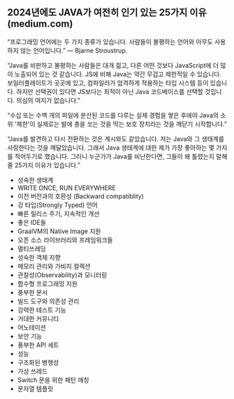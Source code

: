## 2024년에도 JAVA가 여전히 인기 있는 25가지 이유 (medium.com)
“프로그래밍 언어에는 두 가지 종류가 있습니다. 사람들이 불평하는 언어와 아무도 사용하지 않는 언어입니다.” — Bjarne Stroustrup.

“Java를 비판하고 불평하는 사람들은 대개 젊고, 다른 어떤 것보다 JavaScript에 더 많이 노출되어 있는 것 같습니다. JS에 비해 Java는 약간 무겁고 제한적일 수 있습니다. 보일러플레이트가 곳곳에 있고, 컴파일러가 엄격하게 적용하는 타입 시스템 등이 있습니다. 하지만 선택권이 있다면 JS보다는 최적이 아닌 Java 코드베이스를 선택할 것입니다. 의심의 여지가 없습니다.”

“수십 또는 수백 개의 파일에 분산된 코드를 다루는 실제 경험을 쌓은 후에야 Java의 소위 '제한'이 실제로는 발에 총을 쏘는 것을 막는 보호 장치라는 것을 깨닫기 시작합니다.”

“Java를 발견하고 다시 전환하는 것은 계시와도 같았습니다. 저는 Java와 그 생태계를 사랑한다는 것을 깨달았습니다. 그래서 Java 생태계에 대한 제가 가장 좋아하는 몇 가지를 적어두기로 했습니다. 그러니 누군가가 Java를 비난한다면, 그들이 왜 틀렸는지 말해줄 25가지 이유가 있습니다.”

* 성숙한 생태계
* WRITE ONCE, RUN EVERYWHERE
* 이전 버전과의 호환성 (Backward compatiblity)
* 강 타입(Strongly Typed) 언어
* 빠른 릴리스 주기, 지속적인 개선
* 좋은 IDE들
* GraalVM의 Native Image 지원
* 오픈 소스 라이브러리와 프레임워크들
* 멀티쓰레딩
* 성숙한 객체 지향
* 메모리 관리와 가비지 컬렉션
* 관찰성(Observability)과 모니터링
* 함수형 프로그래밍 지원
* 풍부한 문서
* 빌드 도구와 의존성 관리
* 강력한 테스트 기능
* 거대한 커뮤니티
* 어노테이션
* 보안 기능
* 풍부한 API 세트
* 성능
* 구조화된 병행성
* 가상 쓰레드
* Switch 문을 위한 패턴 매칭
* 문자열 템플릿